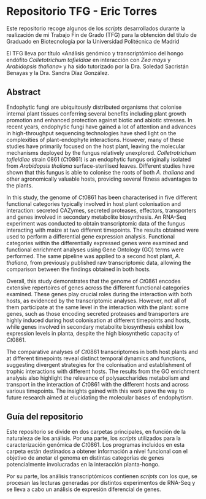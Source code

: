 # Repositorio TFG - Eric Torres
Este repositorio recoge algunos de los *scripts* desarrollados durante la realización de mi Trabajo Fin de Grado (TFG) para la obtención del título de Graduado en Biotecnología por la Universidad Politécnica de Madrid

El TFG lleva por título «Análisis genómico y transcriptómico del hongo endófito *Colletotrichum tofieldiae* en interacción con *Zea mays* y *Arabidopsis thaliana*» y ha sido tutorizado por la Dra. Soledad Sacristán Benayas y la Dra. Sandra Díaz González. 

## Abstract 
Endophytic fungi are ubiquitously distributed organisms that colonise internal plant tissues conferring several benefits including plant growth promotion and enhanced protection against biotic and abiotic stresses. In recent years, endophytic fungi have gained a lot of attention and advances in high-throughput sequencing technologies have shed light on the complexities of plant-endophyte interactions. However, many of these studies have primarily focused on the host plant, leaving the molecular mechanisms deployed by the fungus relatively unexplored. *Colletrotrichum tofieldiae* strain 0861 (*Ct*0861) is an endophytic fungus originally isolated from *Arabidopsis thaliana* surface-sterilised leaves. Different studies have shown that this fungus is able to colonise the roots of both *A. thaliana* and other agronomically valuable hosts, providing several fitness advantages to the plants.

In this study, the genome of *Ct*0861 has been characterised in five different functional categories typically involved in host plant colonisation and interaction: secreted CAZymes, secreted proteases, effectors, transporters and genes involved in secondary metabolite biosynthesis. An RNA-Seq experiment was conducted to obtain transcriptomic data of the fungus interacting with maize at two different timepoints. The results obtained were used to perform a differential gene expression analysis. Functional categories within the differentially expressed genes were examined and functional enrichment analyses using Gene Ontology (GO) terms were performed. The same pipeline was applied to a second host plant, *A. thaliana*, from previously published raw transcriptomic data, allowing the comparison between the findings obtained in both hosts.

Overall, this study demonstrates that the genome of *Ct*0861 encodes extensive repertoires of genes across the different functional categories examined. These genes play crucial roles during the interaction with both hosts, as evidenced by the transcriptomic analyses. However, not all of them participate at the same level in the interaction with the plant: some genes, such as those encoding secreted proteases and transporters are highly induced during host colonisation at different timepoints and hosts, while genes involved in secondary metabolite biosynthesis exhibit low expression levels in planta, despite the high biosynthetic capacity of *Ct*0861.

The comparative analyses of *Ct*0861 transcriptomes in both host plants and at different timepoints reveal distinct temporal dynamics and functions, suggesting divergent strategies for the colonisation and establishment of trophic interactions with different hosts. The results from the GO enrichment analysis also highlight the relevance of polysaccharides metabolism and transport in the interaction of *Ct*0861 with the different hosts and across various timepoints. The insights gained with this work pave the way to future research aimed at elucidating the molecular bases of endophytism.

## Guía del repositorio 
Este repositorio se divide en dos carpetas principales, en función de la naturaleza de los análisis. Por una parte, los *scripts* utilizados para la caracterización genómica de *Ct*0861. Los programas incluidos en esta carpeta están destinados a obtener información a nivel funcional con el objetivo de anotar el genoma en distintas categorías de genes potencialmente involucradas en la interacción planta-hongo. 

Por su parte, los análisis transcriptómicos contienen *scripts* con los que, se procesan las lecturas generadas por distintos experimentos de RNA-Seq y se lleva a cabo un análisis de expresión diferencial de genes. 
